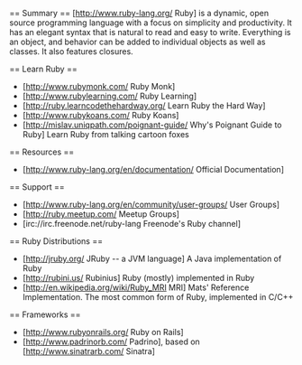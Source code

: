== Summary ==
[http://www.ruby-lang.org/ Ruby] is a dynamic, open source programming language with a focus on simplicity and productivity. It has an elegant syntax that is natural to read and easy to write. Everything is an object, and behavior can be added to individual objects as well as classes.  It also features closures.

== Learn Ruby ==
* [http://www.rubymonk.com/ Ruby Monk]
* [http://www.rubylearning.com/ Ruby Learning]
* [http://ruby.learncodethehardway.org/ Learn Ruby the Hard Way]
* [http://www.rubykoans.com/ Ruby Koans]
* [http://mislav.uniqpath.com/poignant-guide/ Why's Poignant Guide to Ruby] Learn Ruby from talking cartoon foxes

== Resources ==
* [http://www.ruby-lang.org/en/documentation/ Official Documentation]

== Support ==
* [http://www.ruby-lang.org/en/community/user-groups/ User Groups]
* [http://ruby.meetup.com/ Meetup Groups]
* [irc://irc.freenode.net/ruby-lang Freenode's Ruby channel]

== Ruby Distributions ==
* [http://jruby.org/ JRuby -- a JVM language]  A Java implementation of Ruby
* [http://rubini.us/ Rubinius] Ruby (mostly) implemented in Ruby
* [http://en.wikipedia.org/wiki/Ruby_MRI MRI] Mats' Reference Implementation.  The most common form of Ruby, implemented in C/C++

== Frameworks ==
* [http://www.rubyonrails.org/ Ruby on Rails]
* [http://www.padrinorb.com/ Padrino], based on [http://www.sinatrarb.com/ Sinatra]